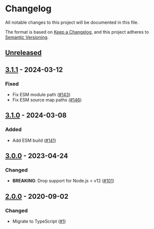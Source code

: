 # Changelog
All notable changes to this project will be documented in this file.

The format is based on [Keep a Changelog](https://keepachangelog.com/en/1.0.0/),
and this project adheres to [Semantic Versioning](https://semver.org/spec/v2.0.0.html).

## [Unreleased]

## [3.1.1] - 2024-03-12
### Fixed
- Fix ESM module path ([#143](https://github.com/MetaMask/safe-event-emitter/pull/143))
- Fix ESM source map paths ([#146](https://github.com/MetaMask/safe-event-emitter/pull/146))

## [3.1.0] - 2024-03-08
### Added
- Add ESM build ([#141](https://github.com/MetaMask/safe-event-emitter/pull/141))

## [3.0.0] - 2023-04-24
### Changed
- **BREAKING**: Drop support for Node.js < v12 ([#101](https://github.com/MetaMask/safe-event-emitter/pull/101))

## [2.0.0] - 2020-09-02
### Changed
- Migrate to TypeScript ([#1](https://github.com/MetaMask/safe-event-emitter/pull/1))

[Unreleased]: https://github.com/MetaMask/safe-event-emitter/compare/v3.1.1...HEAD
[3.1.1]: https://github.com/MetaMask/safe-event-emitter/compare/v3.1.0...v3.1.1
[3.1.0]: https://github.com/MetaMask/safe-event-emitter/compare/v3.0.0...v3.1.0
[3.0.0]: https://github.com/MetaMask/safe-event-emitter/compare/v2.0.0...v3.0.0
[2.0.0]: https://github.com/MetaMask/safe-event-emitter/releases/tag/v2.0.0
